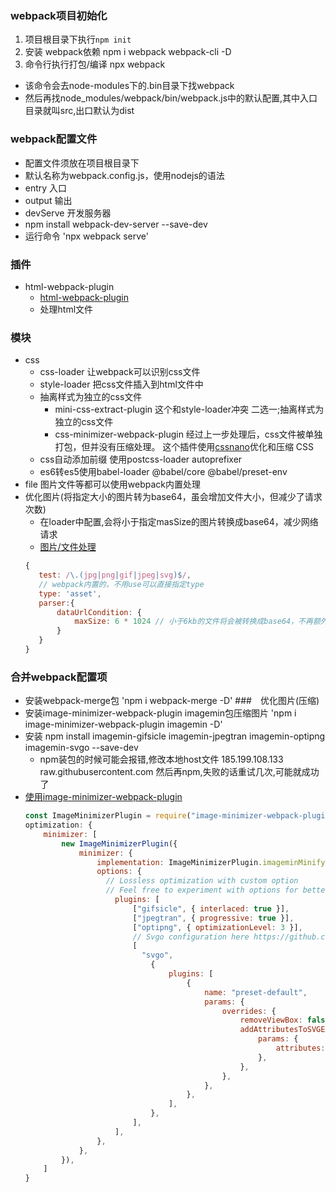 ### webpack项目初始化
1. 项目根目录下执行`npm init`
2. 安装 webpack依赖 npm i webpack webpack-cli -D
3. 命令行执行打包/编译 npx webpack
 - 该命令会去node-modules下的.bin目录下找webpack
 - 然后再找node_modules/webpack/bin/webpack.js中的默认配置,其中入口目录就叫src,出口默认为dist

### webpack配置文件
- 配置文件须放在项目根目录下
- 默认名称为webpack.config.js，使用nodejs的语法
- entry 入口
- output 输出
- devServe  开发服务器 
 - npm install webpack-dev-server --save-dev
 - 运行命令 'npx webpack serve'

### 插件
 - html-webpack-plugin 
    - [html-webpack-plugin](https://www.webpackjs.com/plugins/html-webpack-plugin)
    - 处理html文件
### 模块
- css    
    - css-loader 让webpack可以识别css文件
    - style-loader 把css文件插入到html文件中
    - 抽离样式为独立的css文件
        - mini-css-extract-plugin   这个和style-loader冲突  二选一;抽离样式为独立的css文件
        - css-minimizer-webpack-plugin 经过上一步处理后，css文件被单独打包，但并没有压缩处理。 这个插件使用[cssnano](https://cssnano.co/ )优化和压缩 CSS
    - css自动添加前缀 使用postcss-loader autoprefixer
    - es6转es5使用babel-loader @babel/core @babel/preset-env
- file 图片文件等都可以使用webpack内置处理
- 优化图片(将指定大小的图片转为base64，虽会增加文件大小，但减少了请求次数)
    - 在loader中配置,会将小于指定masSize的图片转换成base64，减少网络请求
    - [图片/文件处理](https://webpackjs.com/configuration/module/#moduleparser)
     ```js
    {
        test: /\.(jpg|png|gif|jpeg|svg)$/,
        // webpack内置的，不用use可以直接指定type
        type: 'asset',
        parser:{
            dataUrlCondition: {
                maxSize: 6 * 1024 // 小于6kb的文件将会被转换成base64，不再额外发送请求去请求文件
            }
        }
    }
    ```
### 合并webpack配置项
- 安装webpack-merge包 'npm i webpack-merge -D'
###　优化图片(压缩)
- 安装image-minimizer-webpack-plugin imagemin包压缩图片 'npm i image-minimizer-webpack-plugin imagemin -D'
- 安装 npm install imagemin-gifsicle imagemin-jpegtran imagemin-optipng imagemin-svgo --save-dev 
    - npm装包的时候可能会报错,修改本地host文件 185.199.108.133   raw.githubusercontent.com  然后再npm,失败的话重试几次,可能就成功了
- [使用image-minimizer-webpack-plugin](https://www.npmjs.com/package/image-minimizer-webpack-plugin)
    ```js
    const ImageMinimizerPlugin = require("image-minimizer-webpack-plugin")
    optimization: {
        minimizer: [
            new ImageMinimizerPlugin({
                minimizer: {
                    implementation: ImageMinimizerPlugin.imageminMinify,
                    options: {
                      // Lossless optimization with custom option
                      // Feel free to experiment with options for better result for you
                        plugins: [
                            ["gifsicle", { interlaced: true }],
                            ["jpegtran", { progressive: true }],
                            ["optipng", { optimizationLevel: 3 }],
                            // Svgo configuration here https://github.com/svg/svgo#configuration
                            [
                              "svgo",
                                {
                                    plugins: [
                                        {
                                            name: "preset-default",
                                            params: {
                                                overrides: {
                                                    removeViewBox: false,
                                                    addAttributesToSVGElement: {
                                                        params: {
                                                            attributes: [{ xmlns: "http://www.w3.org/2000/svg" }],
                                                        },
                                                    },
                                                },
                                            },
                                        },
                                    ],
                                },
                            ],
                        ],
                    },
                },
            }),
        ]
    }
    ```